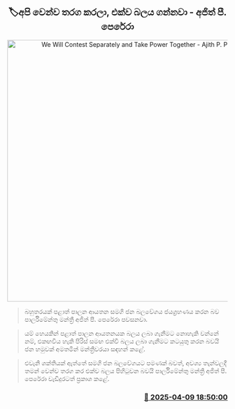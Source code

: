 <p align='center'><b><h2 align='center' title='We Will Contest Separately and Take Power Together - Ajith P. Perera'>🏷අපි වෙන්ව තරග කරලා, එක්ව බලය ගන්නවා - අජිත් පී. පෙරේරා</h2></b></p>
<p align='center'><img src='https://helakuru.sgp1.cdn.digitaloceanspaces.com/esana/images/lib/ajith-p-perera-media.jpg' width='600' alt='We Will Contest Separately and Take Power Together - Ajith P. Perera'></p>

> බහුතරයක් පළාත් පාලන ආයතන සමගි ජන බලවේගය ජයග්‍රහණය කරන බව පාර්ලිමේන්තු මන්ත්‍රී අජිත් පී. පෙරේරා පවසනවා.

> යම් හෙයකින් පළාත් පාලන ආයතනයක බලය ලබා ගැනීමට‍ නොහැකි වන්නේ නම්, එකඟවිය හැකි පිරිස් සමඟ එක්වී බලය ලබා ගැනීමට කටයුතු කරන බවයි ජන හමුවක් අමතමින් මන්ත්‍රීවරයා සඳහන් කළේ.

> එවැනි ශක්තියක් ඇත්තේ සමගි ජන බලවේගයට පමණක් බවත්, අවශ්‍ය තැන්වලදී තමන් වෙන්ව තරග කර එක්ව බලය පිහිටුවන බවයි පාර්ලිමේන්තු මන්ත්‍රී අජිත් පී. පෙරේරා වැඩිදුරටත් ප්‍රකාශ කළේ. 



<h3 align='right'><a href='https://www.helakuru.lk/esana/p/109125/'>📅 2025-04-09 18:50:00</a></h3>
